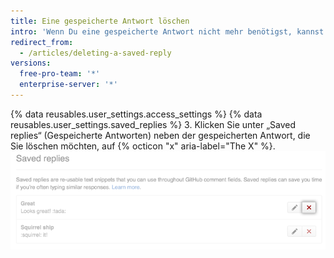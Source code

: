 ```yaml
---
title: Eine gespeicherte Antwort löschen
intro: 'Wenn Du eine gespeicherte Antwort nicht mehr benötigst, kannst Du sie löschen.'
redirect_from:
  - /articles/deleting-a-saved-reply
versions:
  free-pro-team: '*'
  enterprise-server: '*'
---
```


{% data reusables.user_settings.access_settings %}
{% data reusables.user_settings.saved_replies %}
3. Klicken Sie unter „Saved replies“ (Gespeicherte Antworten) neben der gespeicherten Antwort, die Sie löschen möchten, auf {% octicon "x" aria-label="The X" %}.  
   ![Gespeicherte Antwort löschen](/assets/images/help/settings/saved-replies-delete-existing.png)
